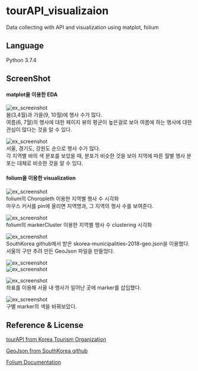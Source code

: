 # tourAPI_visualizaion
Data collecting with API and visualization using matplot, folium 

## Language
Python 3.7.4  

## ScreenShot

#### matplot을 이용한 EDA
![ex_screenshot](./img/month_readcounts.png)  
봄(3,4월)과 가을(9, 10월)에 행사 수가 많다.    
여름(6, 7월)의 행사에 대한 페이지 뷰의 평균이 높은걸로 보아 여름에 하는 행사에 대한 관심이 많다는 것을 알 수 있다.     


![ex_screenshot](./img/area_month.png)  
서울, 경기도, 강원도 순으로 행사 수가 많다.    
각 지역별 바의 색 분포를 보았을 때, 분포가 비슷한 것을 보아 지역에 따른 월별 행사 분포는 대체로 비슷한 것을 알 수 있다.  

#### folium을 이용한 visualization
![ex_screenshot](./img/provinces_festival_counts.JPG)  
folium의 Choropleth 이용한 지역별 행사 수 시각화  
마우스 커서를 pin에 올리면 지역명과, 그 지역의 행사 수를 보여준다.  

![ex_screenshot](./img/markerCluster.jpg)  
folium의 markerCluster 이용한 지역별 행사 수 clustering 시각화   

![ex_screenshot](./img/seoul_geojson.jpg)   
SouthKorea github에서 받은 skorea-municipalities-2018-geo.json을 이용했다.  
서울의 구만 추려 만든 GeoJson 파일을 만들었다.  

![ex_screenshot](./img/seoul_chor.jpg)  
![ex_screenshot](./img/seoul_chor_marker.jpg)  

![ex_screenshot](./img/seoul_marker.jpg)  
좌표를 이용해 서울 내 행사가 일어난 곳에 marker를 삽입했다.  

![ex_screenshot](./img/seoul_marker_color.jpg)  
구별 marker의 색을 바꿔보았다.   

## Reference & License
 
[tourAPI from Korea Tourism Organization](http://api.visitkorea.or.kr/)

[GeoJson from SouthKorea github](https://github.com/southkorea/southkorea-maps)

[Folium Documentation](https://python-visualization.github.io/folium/index.html) 

